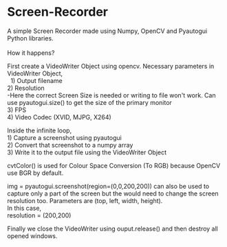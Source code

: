 # Screen-Recorder
A simple Screen Recorder made using Numpy, OpenCV and Pyautogui Python libraries.<br/><br/>
How it happens?

First create a VideoWriter Object using opencv.
Necessary parameters in VideoWriter Object,<br/>
&nbsp;	1) Output filename<br/>
	2) Resolution<br/>
		-Here the correct Screen Size is needed or writing to file won't work. Can use pyautogui.size() to get the size of the primary monitor<br/>
	3) FPS<br/>
	4) Video Codec (XVID, MJPG, X264)<br/>



Inside the infinite loop,<br/>
	1) Capture a screenshot using pyautogui<br/>
	2) Convert that screenshot to a numpy array<br/>
	3) Write it to the output file using the VideoWriter Object<br/>

cvtColor() is used for Colour Space Conversion (To RGB) because OpenCV use BGR by default.<br/>

img = pyautogui.screenshot(region=(0,0,200,200)) can also be used to capture only a part of the screen but the would need to change the screen resolution too. Parameters are (top, left, width, height).<br/>In this case, <br/>
	resolution = (200,200)<br/>

Finally we close the VideoWriter using ouput.release() and then destroy all opened windows.
